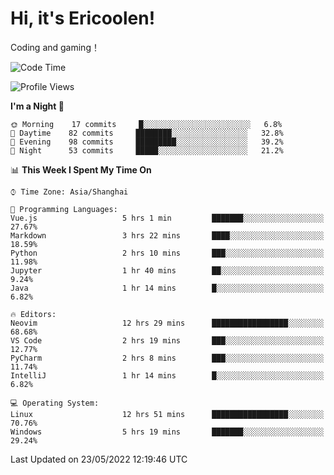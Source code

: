 # Hi, it's Ericoolen!
Coding and gaming！

<!--START_SECTION:waka-->
![Code Time](http://img.shields.io/badge/Code%20Time-272%20hrs%2017%20mins-blue)

![Profile Views](http://img.shields.io/badge/Profile%20Views-6-blue)

**I'm a Night 🦉** 

```text
🌞 Morning    17 commits     █░░░░░░░░░░░░░░░░░░░░░░░░   6.8% 
🌆 Daytime    82 commits     ████████░░░░░░░░░░░░░░░░░   32.8% 
🌃 Evening    98 commits     █████████░░░░░░░░░░░░░░░░   39.2% 
🌙 Night      53 commits     █████░░░░░░░░░░░░░░░░░░░░   21.2%

```


📊 **This Week I Spent My Time On** 

```text
⌚︎ Time Zone: Asia/Shanghai

💬 Programming Languages: 
Vue.js                   5 hrs 1 min         ███████░░░░░░░░░░░░░░░░░░   27.67% 
Markdown                 3 hrs 22 mins       ████░░░░░░░░░░░░░░░░░░░░░   18.59% 
Python                   2 hrs 10 mins       ███░░░░░░░░░░░░░░░░░░░░░░   11.98% 
Jupyter                  1 hr 40 mins        ██░░░░░░░░░░░░░░░░░░░░░░░   9.24% 
Java                     1 hr 14 mins        █░░░░░░░░░░░░░░░░░░░░░░░░   6.82%

🔥 Editors: 
Neovim                   12 hrs 29 mins      █████████████████░░░░░░░░   68.68% 
VS Code                  2 hrs 19 mins       ███░░░░░░░░░░░░░░░░░░░░░░   12.77% 
PyCharm                  2 hrs 8 mins        ███░░░░░░░░░░░░░░░░░░░░░░   11.74% 
IntelliJ                 1 hr 14 mins        █░░░░░░░░░░░░░░░░░░░░░░░░   6.82%

💻 Operating System: 
Linux                    12 hrs 51 mins      █████████████████░░░░░░░░   70.76% 
Windows                  5 hrs 19 mins       ███████░░░░░░░░░░░░░░░░░░   29.24%

```


 Last Updated on 23/05/2022 12:19:46 UTC
<!--END_SECTION:waka-->

